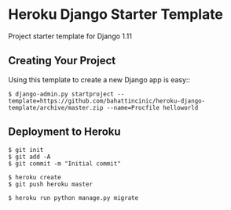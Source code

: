 # Heroku Django Starter Template

Project starter template for Django 1.11

## Creating Your Project

Using this template to create a new Django app is easy::

    $ django-admin.py startproject --template=https://github.com/bahattincinic/heroku-django-template/archive/master.zip --name=Procfile helloworld

## Deployment to Heroku

    $ git init
    $ git add -A
    $ git commit -m "Initial commit"

    $ heroku create
    $ git push heroku master

    $ heroku run python manage.py migrate